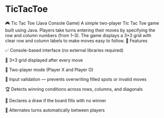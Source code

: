 # TicTacToe
🎮 Tic Tac Toe (Java Console Game)  A simple two-player Tic Tac Toe game built using Java. Players take turns entering their moves by specifying the row and column numbers (from 1–3). The game displays a 3×3 grid with clear row and column labels to make moves easy to follow.
🧠 Features

✅ Console-based interface (no external libraries required)

🧩 3×3 grid displayed after every move

👥 Two-player mode (Player X and Player O)

🚫 Input validation — prevents overwriting filled spots or invalid moves

🏆 Detects winning conditions across rows, columns, and diagonals

🤝 Declares a draw if the board fills with no winner

🔁 Alternates turns automatically between players

